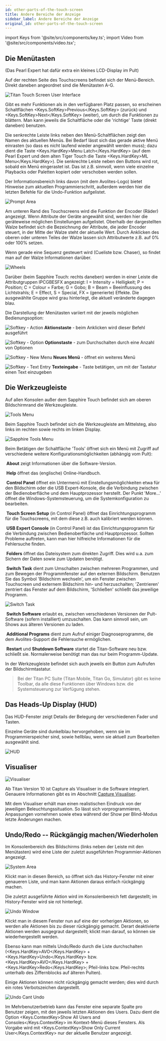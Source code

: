 ```yaml
---
id: other-parts-of-the-touch-screen
title: Andere Bereiche der Anzeige
sidebar_label: Andere Bereiche der Anzeige
original_id: other-parts-of-the-touch-screen
---
```


import Keys from '@site/src/components/key.ts';
import Video from '@site/src/components/video.tsx';

Die Menütasten
--------------

(Das Pearl Expert hat dafür extra ein kleines LCD-Display im Pult)

Auf der rechten Seite des Touchscreens befindet sich der Menü-Bereich.
Direkt daneben angeordnet sind die Menütasten A-G.

![Titan Touch Screen User Interface](/docs/images/Titan-Touch-Screen-User-Interface.png)

Gibt es mehr Funktionen als in den verfügbaren Platz
passen, so erscheinen Schaltflächen <Keys.SoftKey>Previous</Keys.SoftKey> (zurück) und <Keys.SoftKey>Next</Keys.SoftKey>
(weiter), um durch die Funktionen zu blättern. Man kann jeweils die
Schaltfläche oder die 'richtige' Taste (direkt daneben) benutzen.

Die senkrechte Leiste links neben den Menü-Schaltflächen zeigt den Namen
des aktuellen Menüs. Bei Bedarf lässt sich das gerade aktive Menü
einrasten (so dass es nicht laufend wieder angewählt werden muss); dazu
dient die Taste <Keys.HardKey>Menu Latch</Keys.HardKey> (auf dem Pearl Expert und dem alten Tiger
Touch die Taste <Keys.HardKey>ML Menu</Keys.HardKey>). Die senkrechte Leiste neben den Buttons
wird rot, sobald ein Menü eingerastet ist. Das ist z.B. sinnvoll, wenn 
viele einzelne Playbacks oder Paletten kopiert oder verschoben werden 
sollen.

Der Informationsbereich links davon (mit dem Avolites-Logo) bietet
Hinweise zum aktuellen Programmierschritt, außerdem werden hier die
letzten Befehle für die Undo-Funktion aufgelistet.

![Prompt Area](/docs/images/System-Area.png)

Am unteren Rand des Touchscreens wird die Funktion der Encoder (Räder) 
angezeigt. Wenn Attribute der Geräte angewählt sind, werden hier die 
geräteweise möglichen Einstellungen aufgelistet. Oberhalb der 
dargestellten Walze befindet sich die Bezeichnung der Attribute, die 
jeder Encoder steuert, in der Mitte der Walze steht der aktuelle Wert. 
Durch Anklicken des oberen oder unteren Teiles der Walze lassen sich 
Attributwerte z.B. auf 0% oder 100% setzen.

Wenn gerade eine Sequenz gesteuert wird (Cueliste bzw. Chaser), so
findet man auf der Walze Informationen darüber.

![Wheels](/docs/images/Wheels-2.png)

Darüber (beim Sapphire Touch: rechts daneben) werden in einer Leiste die
Attributgruppen IPCGBESFX angezeigt: I = Intensity = Helligkeit; P = 
Position; C = Colour = Farbe; G = Gobo; B = Beam = Beeinflussung des 
Lichtstrahls; E = Effect, S = Special, FX = (generierte) Effekte. 
Die ausgewählte Gruppe wird grau hinterlegt, die aktuell veränderte 
dagegen blau.

Die Darstellung der Menütasten variiert mit der jeweils möglichen
Bedienungsoption:

  ![Softkey - Action](/docs/images/Softkey-Action.png)
  <strong>Aktionstaste</strong> - beim Anklicken wird dieser Befehl ausgeführt              
  
  ![Softkey - Option](/docs/images/Softkey-Option.png) 
  <strong>Optionstaste</strong> - zum Durchschalten durch eine Anzahl von Optionen   
  
  ![Softkey - New Menu](/docs/images/Softkey-New-Menu.png) 
  <strong>Neues Menü</strong> - öffnet ein weiteres Menü   
  
  ![Softkey - Text Entry](/docs/images/Softkey-Text-Entry.png) 
  <strong>Texteingabe</strong> - Taste betätigen, um mit der Tastatur einen Text einzugeben

Die Werkzeugleiste
------------------

Auf allen Konsolen außer dem Sapphire Touch befindet sich am oberen
Bildschirmrand die Werkzeugleiste.

![Tools Menu](/docs/images/Tools-Menu.png)

Beim Sapphire Touch befindet sich die Werkzeugleiste am Mittelsteg, also
links im rechten sowie rechts im linken Display.

![Sapphire Tools Menu](/docs/images/Sapphire-Tools-Menu.png)

Beim Betätigen der Schaltfläche 'Tools' öffnet sich ein Menü mit Zugriff
auf verschiedene weitere Konfigurationsmöglichkeiten (abhängig vom
Pult):

&nbsp;<strong>About</strong> zeigt Informationen über die Software-Version.

&nbsp;<strong>Help</strong> öffnet das (englische) Online-Handbuch.

&nbsp;<strong>Control Panel</strong> öffnet ein Untermenü mit Einstellungsmöglichkeiten
etwa für den Bildschirm oder die USB Expert-Konsole, die die Verbindung
zwischen der Bedienoberfläche und dem Hauptprozessor herstellt. Der
Punkt 'More...' öffnet die Windows-Systemsteuerung, um die
Systemkonfiguration zu bearbeiten.

&nbsp;<strong>Touch Screen Setup</strong> (in Control Panel) öffnet das 
Einrichtungsprogramm für die Touchscreens, mit dem diese z.B. auch 
kalibriert werden können.

&nbsp;<strong>USB Expert Console</strong> (in Control Panel) ist das Einrichtungsprogramm 
für die Verbindung zwischen Bedienoberfläche und Hauptprozessor. 
Sollten Probleme auftreten, kann man hier hilfreiche Informationen 
für die Fehlersuche finden.

&nbsp;<strong>Folders</strong> öffnet das Dateisystem zum direkten Zugriff. Dies wird u.a.
zum Sichern der Daten sowie zum Updaten benötigt.

&nbsp;<strong>Switch Task</strong> dient zum Umschalten
zwischen mehreren Programmen, und zum Bewegen der Programmfenster auf
den externen Bildschirm. Benutzen Sie das Symbol 'Bildschirm wechseln',
um ein Fenster zwischen Touchscreen und externem Bildschirm hin- und
herzuschalten; 'Zentrieren' zentriert das Fenster auf dem Bildschirm,
'Schließen' schließt das jeweilige Programm.

![Switch Task](/docs/images/Switch-Task.png)

&nbsp;<strong>Switch Software</strong> erlaubt es, zwischen verschiedenen Versionen der
Pult-Software (sofern installiert) umzuschalten. Das kann sinnvoll sein,
um Shows aus älteren Versionen zu laden.

&nbsp;<strong>Additional Programs</strong> dient zum Aufruf einiger Diagnoseprogramme, die
dem Avolites-Support die Fehlersuche ermöglichen.

&nbsp;<strong>Restart</strong> und <strong>Shutdown Software</strong> startet die Titan-Software neu
bzw. schließt sie. Normalerweise benötigt man das nur beim
Programm-Update.

In der Werkzeugleiste befindet sich auch jeweils ein Button zum Aufrufen
der Bildschirmtastatur.

> Bei der Titan PC Suite (Titan Mobile, Titan Go, Simulator) gibt es keine Toolbar, da alle diese Funktionen über Windows bzw. die Systemsteuerung zur Verfügung stehen.

Das Heads-Up Display (HUD)
--------------------------

Das HUD-Fenster zeigt Details der Belegung der verschiedenen Fader und
Tasten.

Einzelne Geräte sind dunkelblau hervorgehoben, wenn sie im
Programmierspeicher sind, sowie hellblau, wenn sie aktuell zum
Bearbeiten ausgewählt sind.

![HUD](/docs/images/HUD.png)

Visualiser
----------

![Visualiser](/docs/images/Capture-Visualiser-Workspace-Window.png)

Ab Titan Version 10 ist Capture als Visualiser in die Software
integriert. Genauere Informationen gibt es im Abschnitt [Capture Visualiser](../capture-visualiser.md).

Mit dem Visualiser erhält man einen realistischen Eindruck von der
jeweiligen Beleuchtungssituation. So lässt sich vorprogrammieren,
Anpassungen vornehmen sowie etwa während der Show per Blind-Modus letzte
Änderungen machen.

Undo/Redo -- Rückgängig machen/Wiederholen
------------------------------------------

Im Konsolenbereich des Bildschirms (links neben der Leiste mit den
Menütasten) wird eine Liste der zuletzt ausgeführten
Programmier-Aktionen angezeigt.

![System Area](/docs/images/System-Area.png)

Klickt man in diesen Bereich, so öffnet sich das History-Fenster mit
einer genaueren Liste, und man kann Aktionen daraus einfach rückgängig
machen.

Die zuletzt ausgeführte Aktion wird im Konsolenbereich fett dargestellt;
im History-Fenster wird sie rot hinterlegt.

![Undo Window](/docs/images/Undo-Window.png)

Klickt man in diesem Fenster nun auf eine der vorherigen Aktionen, so
werden alle Aktionen bis zu dieser rückgängig gemacht. Derart
deaktivierte Aktionen werden ausgegraut dargestellt; klickt man darauf,
so können sie wiederhergestellt werden.

Ebenso kann man mittels Undo/Redo durch die Liste durchschalten (<Keys.HardKey>AVO</Keys.HardKey> + <Keys.HardKey>Undo</Keys.HardKey> bzw. <Keys.HardKey>AVO</Keys.HardKey> + <Keys.HardKey>Redo</Keys.HardKey>; Pfeil-links bzw. Pfeil-rechts
unterhalb des Ziffernblocks auf älteren Pulten).

Einige Aktionen können nicht rückgängig gemacht werden; dies wird durch
ein rotes Verbotszeichen dargestellt.

![Undo Cant Undo](/docs/images/Undo-Cant-Undo.png)

Im Mehrbenutzerbetrieb kann das Fenster eine separate Spalte pro
Benutzer zeigen, mit den jeweils letzten Aktionen des Users. Dazu dient
die Option <Keys.ContextKey>Show All Users and Consoles</Keys.ContextKey> im Kontext-Menü dieses Fensters. 
Als Vorgabe wird mit <Keys.ContextKey>Show Only Current User</Keys.ContextKey> nur der
aktuelle Benutzer angezeigt.
